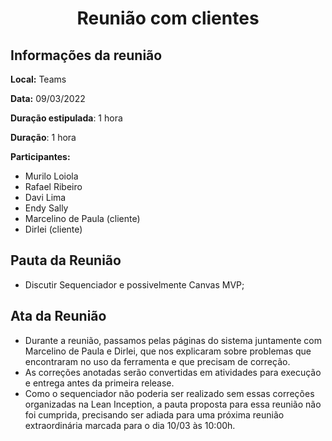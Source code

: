 <h1 style="text-align: center">Reunião com clientes</h1>

## Informações da reunião

**Local:** Teams

**Data:** 09/03/2022

**Duração estipulada**: 1 hora

**Duração**: 1 hora

**Participantes:**

* Murilo Loiola
* Rafael Ribeiro
* Davi Lima
* Endy Sally
* Marcelino de Paula (cliente)
* Dirlei (cliente)

## Pauta da Reunião

- Discutir Sequenciador e possivelmente Canvas MVP;

## Ata da Reunião

  - Durante a reunião, passamos pelas páginas do sistema juntamente com Marcelino de Paula e Dirlei, que nos explicaram sobre problemas que encontraram no uso da ferramenta e que precisam de correção.
   - As correções anotadas serão convertidas em atividades para execução e entrega antes da primeira release.
   - Como o sequenciador não poderia ser realizado sem essas correções organizadas na Lean Inception, a pauta proposta para essa reunião não foi cumprida, precisando ser adiada para uma próxima reunião extraordinária marcada para o dia 10/03 às 10:00h.
